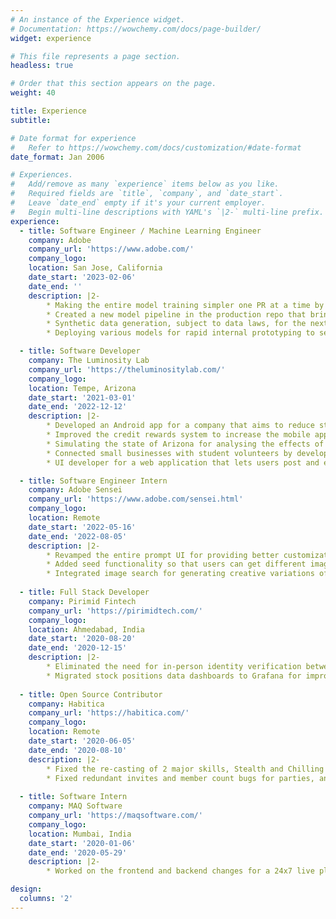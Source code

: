 ```yaml
---
# An instance of the Experience widget.
# Documentation: https://wowchemy.com/docs/page-builder/
widget: experience

# This file represents a page section.
headless: true

# Order that this section appears on the page.
weight: 40

title: Experience
subtitle:

# Date format for experience
#   Refer to https://wowchemy.com/docs/customization/#date-format
date_format: Jan 2006

# Experiences.
#   Add/remove as many `experience` items below as you like.
#   Required fields are `title`, `company`, and `date_start`.
#   Leave `date_end` empty if it's your current employer.
#   Begin multi-line descriptions with YAML's `|2-` multi-line prefix.
experience:
  - title: Software Engineer / Machine Learning Engineer
    company: Adobe
    company_url: 'https://www.adobe.com/'
    company_logo: 
    location: San Jose, California
    date_start: '2023-02-06'
    date_end: ''
    description: |2-
        * Making the entire model training simpler one PR at a time by improving the training infrastructure and reducing the time to start training and evaluating a model checkpoint. I have actively been involved in development and PR reviews for changes that are used for production trainings where it is important to continuously determine the quality of image generations. 
        * Created a new model pipeline in the production repo that brings identity preservation into Firefly's image offerings. This was an entirely new experience as the parity between research and production pipelines is often not same in the beginning. 
        * Synthetic data generation, subject to data laws, for the next generation of Firefly Image model. This entails experimenting with a lot of models, to see how the generated data impacts the model because having better data almost always leads to a bump in quality. 
        * Deploying various models for rapid internal prototyping to see how good the models are, or how can they be used by end users, by using them on a user interface. 

  - title: Software Developer
    company: The Luminosity Lab
    company_url: 'https://theluminositylab.com/'
    company_logo: 
    location: Tempe, Arizona
    date_start: '2021-03-01'
    date_end: '2022-12-12'
    description: |2-
        * Developed an Android app for a company that aims to reduce stress through wearables. 
        * Improved the credit rewards system to increase the mobile app usage for Bank of the West.
        * Simulating the state of Arizona for analysing the effects of business decisions based on past data. 
        * Connected small businesses with student volunteers by developing a symbiotic web application. 
        * UI developer for a web application that lets users post and explore business ideas. 

  - title: Software Engineer Intern
    company: Adobe Sensei
    company_url: 'https://www.adobe.com/sensei.html'
    company_logo: 
    location: Remote
    date_start: '2022-05-16'
    date_end: '2022-08-05'
    description: |2-
        * Revamped the entire prompt UI for providing better customization options to the user for generating images.
        * Added seed functionality so that users can get different images for the same prompts. 
        * Integrated image search for generating creative variations of the searched image. 
        
  - title: Full Stack Developer
    company: Pirimid Fintech
    company_url: 'https://pirimidtech.com/'
    company_logo: 
    location: Ahmedabad, India
    date_start: '2020-08-20'
    date_end: '2020-12-15'
    description: |2-
        * Eliminated the need for in-person identity verification between banks and individual users by developing an e-KYC platform. Also optimized the code to reduce multiple API calls to a single API call.
        * Migrated stock positions data dashboards to Grafana for improving the efficiency of data filtering.
        
  - title: Open Source Contributor
    company: Habitica
    company_url: 'https://habitica.com/'
    company_logo: 
    location: Remote
    date_start: '2020-06-05'
    date_end: '2020-08-10'
    description: |2-
        * Fixed the re-casting of 2 major skills, Stealth and Chilling Frost, which impacted all the users. 
        * Fixed redundant invites and member count bugs for parties, and helped new contributors to set up the code base.
  
  - title: Software Intern
    company: MAQ Software
    company_url: 'https://maqsoftware.com/'
    company_logo: 
    location: Mumbai, India
    date_start: '2020-01-06'
    date_end: '2020-05-29'
    description: |2-
        * Worked on the frontend and backend changes for a 24x7 live platform which receives a high volume of transactions (>100,000) operated by a large US-based MNC. 

design:
  columns: '2'
---
```

